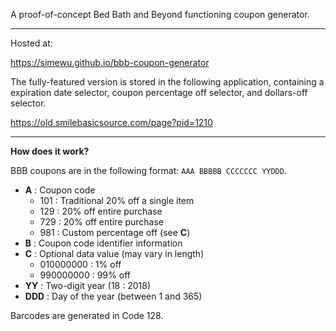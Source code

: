 A proof-of-concept Bed Bath and Beyond functioning coupon generator.

---

Hosted at:

  https://simewu.github.io/bbb-coupon-generator

The fully-featured version is stored in the following application, containing a expiration date selector, coupon percentage off selector, and dollars-off selector.

  https://old.smilebasicsource.com/page?pid=1210

---

**How does it work?**

BBB coupons are in the following format: `AAA BBBBB CCCCCCC YYDDD`.

- **A** : Coupon code
  - 101 : Traditional 20% off a single item
  - 129 : 20% off entire purchase
  - 729 : 20% off entire purchase
  - 981 : Custom percentage off (see **C**)
- **B** : Coupon code identifier information
- **C** : Optional data value (may vary in length)
  - 010000000 : 1% off
  - 990000000 : 99% off
- **YY** : Two-digit year (18 : 2018)
- **DDD** : Day of the year (between 1 and 365)

Barcodes are generated in Code 128.
